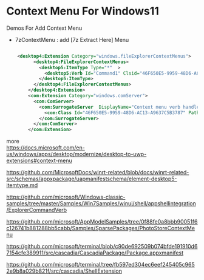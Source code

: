 # Context Menu For Windows11

Demos  For Add Context Menu

* 7zContextMenu : add [7z Extract Here] Menu


```xml

    <desktop4:Extension Category="windows.fileExplorerContextMenus">
          <desktop4:FileExplorerContextMenus>
            <desktop5:ItemType Type="*"  >
              <desktop5:Verb Id="Command1" Clsid="46F650E5-9959-48D6-AC13-A9637C5B3787" />
            </desktop5:ItemType>
          </desktop4:FileExplorerContextMenus>
        </desktop4:Extension>
        <com:Extension Category="windows.comServer">
          <com:ComServer>
            <com:SurrogateServer  DisplayName="Context menu verb handler">
              <com:Class Id="46F650E5-9959-48D6-AC13-A9637C5B3787" Path="7zContextMenu2\7zContextMenuHost.dll" ThreadingModel="STA"/>
            </com:SurrogateServer>
          </com:ComServer>
        </com:Extension>

```


more  
https://docs.microsoft.com/en-us/windows/apps/desktop/modernize/desktop-to-uwp-extensions#context-menu

https://github.com/MicrosoftDocs/winrt-related/blob/docs/winrt-related-src/schemas/appxpackage/uapmanifestschema/element-desktop5-itemtype.md

https://github.com/microsoft/Windows-classic-samples/tree/master/Samples/Win7Samples/winui/shell/appshellintegration/ExplorerCommandVerb

https://github.com/microsoft/AppModelSamples/tree/0f88fe0a8bbb90051f6c126741b881288bb5cabb/Samples/SparsePackages/PhotoStoreContextMenu

https://github.com/microsoft/terminal/blob/c90de692509b074bfde191910d67154cfe389911/src/cascadia/CascadiaPackage/Package.appxmanifest

https://github.com/microsoft/terminal/tree/fb597ed304ec6eef245405c9652e9b8a029b821f/src/cascadia/ShellExtension
